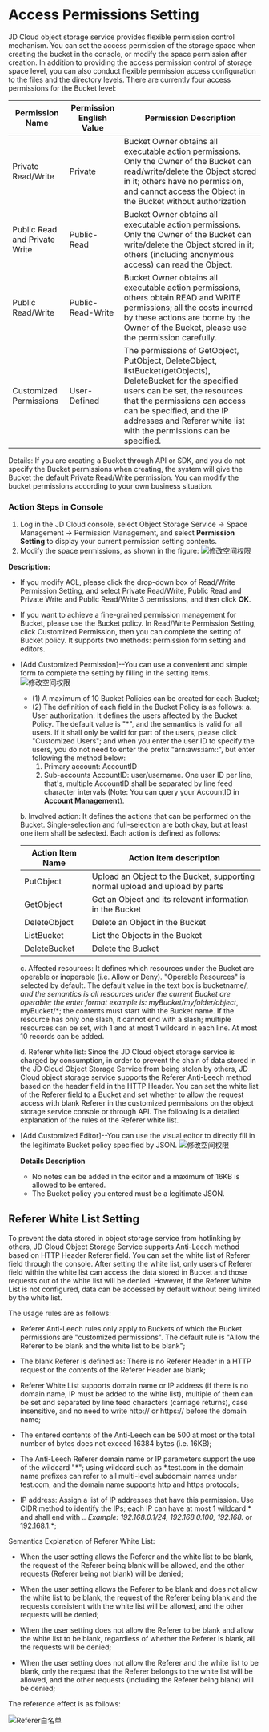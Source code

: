# Access Permissions Setting

JD Cloud object storage service provides flexible permission control mechanism. You can set the access permission of the storage space when creating the bucket in the console, or modify the space permission after creation. In addition to providing the access permission control of storage space level, you can also conduct flexible permission access configuration to the files and the directory levels. There are currently four access permissions for the Bucket level:

|Permission Name|Permission English Value|Permission Description|
|-|-|-|
|Private Read/Write|Private|Bucket Owner obtains all executable action permissions. Only the Owner of the Bucket can read/write/delete the Object stored in it; others have no permission, and cannot access the Object in the Bucket without authorization|
|Public Read and Private Write|Public-Read|Bucket Owner obtains all executable action permissions. Only the Owner of the Bucket can write/delete the Object stored in it; others (including anonymous access) can read the Object.|
|Public Read/Write|Public-Read-Write|Bucket Owner obtains all executable action permissions, others obtain READ and WRITE permissions; all the costs incurred by these actions are borne by the Owner of the Bucket, please use the permission carefully.|
Customized Permissions|User-Defined|The permissions of GetObject, PutObject, DeleteObject, listBucket(getObjects), DeleteBucket for the specified users can be set, the resources that the permissions can access can be specified, and the IP addresses and Referer white list with the permissions can be specified.|

Details:
If you are creating a Bucket through API or SDK, and you do not specify the Bucket permissions when creating, the system will give the Bucket the default Private Read/Write permission. You can modify the bucket permissions according to your own business situation.

### Action Steps in Console

1. Log in the JD Cloud console, select Object Storage Service -> Space Management -> Permission Management, and select **Permission Setting** to display your current permission setting contents.
2. Modify the space permissions, as shown in the figure:
![修改空间权限](../../../../../image/Object-Storage-Service/OSS-120.png)

 **Description:**

 * If you modify ACL, please click the drop-down box of Read/Write Permission Setting, and select Private Read/Write, Public Read and Private Write and Public Read/Write 3 permissions, and then click **OK**.

 * If you want to achieve a fine-grained permission management for Bucket, please use the Bucket policy. In Read/Write Permission Setting, click Customized Permission, then you can complete the setting of Bucket policy. It supports two methods: permission form setting and editors.
 - [Add Customized Permission]--You can use a convenient and simple form to complete the setting by filling in the setting items.
   ![修改空间权限](../../../../../image/Object-Storage-Service/OSS-122.png)
   
      - (1) A maximum of 10 Bucket Policies can be created for each Bucket;
      - (2) The definition of each field in the Bucket Policy is as follows:
         a. User authorization: It defines the users affected by the Bucket Policy. The default value is "*", and the semantics is valid for all users. If it shall only be valid for part of the users, please click "Customized Users"; and when you enter the user ID to specify the users, you do not need to enter the prefix "arn:aws:iam::", but enter following the method below:
         1. Primary account: AccountID
         2. Sub-accounts AccountID: user/username. One user ID per line, that's, multiple AccountID shall be separated by line feed character intervals
         (Note: You can query your AccountID in **Account Management**).
         
     b. Involved action: It defines the actions that can be performed on the Bucket. Single-selection and full-selection are both okay, but at least one item shall be selected. Each action is defined as follows:
   
     |Action Item Name|Action item description|
     |-|-|
     |PutObject|Upload an Object to the Bucket, supporting normal upload and upload by parts|
     |GetObject|Get an Object and its relevant information in the Bucket|
     |DeleteObject|Delete an Object in the Bucket|
     |ListBucket|List the Objects in the Bucket|
     |DeleteBucket|Delete the Bucket|
        
     c. Affected resources: It defines which resources under the Bucket are operable or inoperable (i.e. Allow or Deny). "Operable Resources" is selected by default. The default value in the text box is bucketname/*, and the semantics is all resources under the current Bucket are operable; the enter format example is: myBucket/myfolder/object*, myBucket/*; the contents must start with the Bucket name. If the resource has only one slash, it cannot end with a slash; multiple resources can be set, with 1 and at most 1 wildcard in each line. At most 10 records can be added.
        
     d. Referer white list: Since the JD Cloud object storage service is charged by consumption, in order to prevent the chain of data stored in the JD Cloud Object Storage Service from being stolen by others, JD Cloud object storage service supports the Referer Anti-Leech method based on the header field in the HTTP Header. You can set the white list of the Referer field to a Bucket and set whether to allow the request access with blank Referer in the customized permissions on the object storage service console or through API. The following is a detailed explanation of the rules of the Referer white list.
 - [Add Customized Editor]--You can use the visual editor to directly fill in the legitimate Bucket policy specified by JSON.
    ![修改空间权限](../../../../../image/Object-Storage-Service/OSS-107.png)
  
   **Details Description**
     - No notes can be added in the editor and a maximum of 16KB is allowed to be entered.
     - The Bucket policy you entered must be a legitimate JSON.

## Referer White List Setting

To prevent the data stored in object storage service from hotlinking by others, JD Cloud Object Storage Service supports Anti-Leech method based on HTTP Header Referer field. You can set the white list of Referer field through the console. After setting the white list, only users of Referer field within the white list can access the data stored in Bucket and those requests out of the white list will be denied. However, if the Referer White List is not configured, data can be accessed by default without being limited by the white list.

The usage rules are as follows:

* Referer Anti-Leech rules only apply to Buckets of which the Bucket permissions are "customized permissions". The default rule is "Allow the Referer to be blank and the white list to be blank";

* The blank Referer is defined as: There is no Referer Header in a HTTP request or the contents of the Referer Header are blank;

* Referer White List supports domain name or IP address (if there is no domain name, IP must be added to the white list), multiple of them can be set and separated by line feed characters (carriage returns), case insensitive, and no need to write http:// or https:// before the domain name;

* The entered contents of the Anti-Leech can be 500 at most or the total number of bytes does not exceed 16384 bytes (i.e. 16KB);

* The Anti-Leech Referer domain name or IP parameters support the use of the wildcard "*"; using wildcard such as *.test.com in the domain name prefixes can refer to all multi-level subdomain names under test.com, and the domain name supports http and https protocols;

* IP address: Assign a list of IP addresses that have this permission. Use CIDR method to identify the IPs; each IP can have at most 1 wildcard * and shall end with .*. Example: 192.168.0.1/24, 192.168.0.100, 192.168.* or 192.168.1.*;

Semantics Explanation of Referer White List:

* When the user setting allows the Referer and the white list to be blank, the request of the Referer being blank will be allowed, and the other requests (Referer being not blank) will be denied;

* When the user setting allows the Referer to be blank and does not allow the white list to be blank, the request of the Referer being blank and the requests consistent with the white list will be allowed, and the other requests will be denied;

* When the user setting does not allow the Referer to be blank and allow the white list to be blank, regardless of whether the Referer is blank, all the requests will be denied;

* When the user setting does not allow the Referer and the white list to be blank, only the request that the Referer belongs to the white list will be allowed, and the other requests (including the Referer being blank) will be denied;

The reference effect is as follows:

![Referer白名单](../../../../../image/Object-Storage-Service/OSS-123.png)

 

 

 

 



